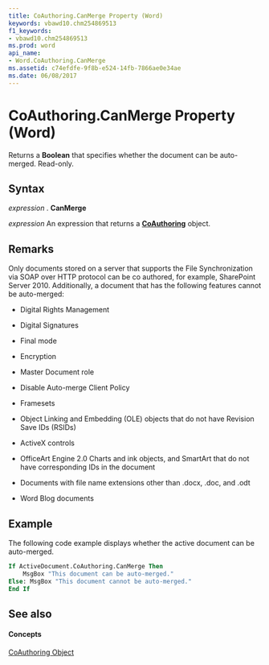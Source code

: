 ```yaml
---
title: CoAuthoring.CanMerge Property (Word)
keywords: vbawd10.chm254869513
f1_keywords:
- vbawd10.chm254869513
ms.prod: word
api_name:
- Word.CoAuthoring.CanMerge
ms.assetid: c74efdfe-9f8b-e524-14fb-7866ae0e34ae
ms.date: 06/08/2017
---
```



# CoAuthoring.CanMerge Property (Word)

Returns a  **Boolean** that specifies whether the document can be auto-merged. Read-only.


## Syntax

 _expression_ . **CanMerge**

 _expression_ An expression that returns a **[CoAuthoring](Word.CoAuthoring.md)** object.


## Remarks

Only documents stored on a server that supports the File Synchronization via SOAP over HTTP protocol can be co authored, for example, SharePoint Server 2010. Additionally, a document that has the following features cannot be auto-merged:


- Digital Rights Management
    
- Digital Signatures
    
- Final mode
    
- Encryption
    
- Master Document role
    
- Disable Auto-merge Client Policy
    
- Framesets
    
- Object Linking and Embedding (OLE) objects that do not have Revision Save IDs (RSIDs)
    
- ActiveX controls
    
- OfficeArt Engine 2.0 Charts and ink objects, and SmartArt that do not have corresponding IDs in the document
    
- Documents with file name extensions other than .docx, .doc, and .odt
    
- Word Blog documents
    



## Example

The following code example displays whether the active document can be auto-merged.


```vb
If ActiveDocument.CoAuthoring.CanMerge Then 
    MsgBox "This document can be auto-merged." 
Else: MsgBox "This document cannot be auto-merged." 
End If
```


## See also


#### Concepts


[CoAuthoring Object](Word.CoAuthoring.md)


